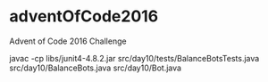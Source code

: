 # adventOfCode2016
Advent of Code 2016 Challenge

javac -cp libs/junit4-4.8.2.jar src/day10/tests/BalanceBotsTests.java src/day10/BalanceBots.java src/day10/Bot.java
